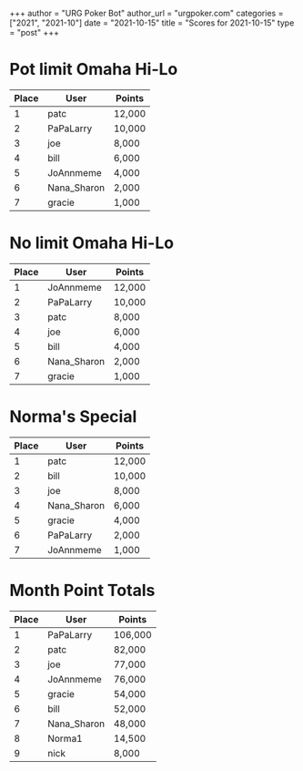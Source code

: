 +++
author = "URG Poker Bot"
author_url = "urgpoker.com"
categories = ["2021", "2021-10"]
date = "2021-10-15"
title = "Scores for 2021-10-15"
type = "post"
+++
# Pot limit Omaha Hi-Lo

| Place | User | Points |
|-------|------|--------|
| 1 | patc | 12,000 |
| 2 | PaPaLarry | 10,000 |
| 3 | joe | 8,000 |
| 4 | bill | 6,000 |
| 5 | JoAnnmeme | 4,000 |
| 6 | Nana_Sharon | 2,000 |
| 7 | gracie | 1,000 |

# No limit Omaha Hi-Lo

| Place | User | Points |
|-------|------|--------|
| 1 | JoAnnmeme | 12,000 |
| 2 | PaPaLarry | 10,000 |
| 3 | patc | 8,000 |
| 4 | joe | 6,000 |
| 5 | bill | 4,000 |
| 6 | Nana_Sharon | 2,000 |
| 7 | gracie | 1,000 |

# Norma's Special

| Place | User | Points |
|-------|------|--------|
| 1 | patc | 12,000 |
| 2 | bill | 10,000 |
| 3 | joe | 8,000 |
| 4 | Nana_Sharon | 6,000 |
| 5 | gracie | 4,000 |
| 6 | PaPaLarry | 2,000 |
| 7 | JoAnnmeme | 1,000 |

# Month Point Totals

| Place | User | Points |
|-------|------|--------|
| 1 | PaPaLarry | 106,000 |
| 2 | patc | 82,000 |
| 3 | joe | 77,000 |
| 4 | JoAnnmeme | 76,000 |
| 5 | gracie | 54,000 |
| 6 | bill | 52,000 |
| 7 | Nana_Sharon | 48,000 |
| 8 | Norma1 | 14,500 |
| 9 | nick | 8,000 |
